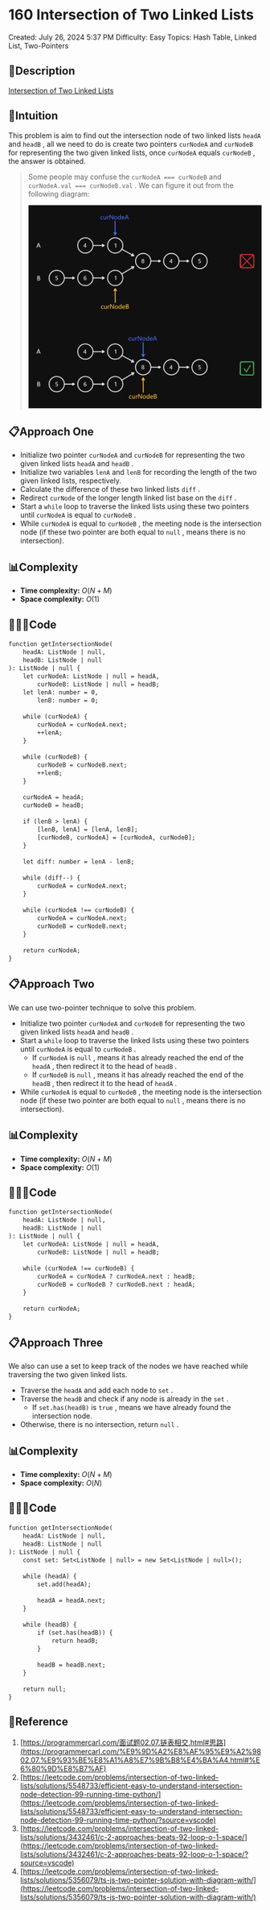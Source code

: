 # 160 Intersection of Two Linked Lists

Created: July 26, 2024 5:37 PM
Difficulty: Easy
Topics: Hash Table, Linked List, Two-Pointers

## 📖Description

[Intersection of Two Linked Lists](https://leetcode.com/problems/intersection-of-two-linked-lists/description/)

## 🤔Intuition

This problem is aim to find out the intersection node of two linked lists `headA` and `headB` , all we need to do is create two pointers `curNodeA` and `curNodeB` for representing the two given linked lists, once `curNodeA` equals `curNodeB` , the answer is obtained.

> Some people may confuse the `curNodeA === curNodeB` and `curNodeA.val === curNodeB.val` . We can figure it out from the following diagram:
> 
> 
> ![IntersectionOfTwoLinkedLists](./IntersectionOfTwoLinkedLists.png)
> 

## 📋Approach One

- Initialize two pointer `curNodeA` and `curNodeB` for representing the two given linked lists `headA` and `headB` .
- Initialize two variables `lenA` and `lenB` for recording the length of the two given linked lists, respectively.
- Calculate the difference of these two linked lists `diff` .
- Redirect `curNode` of the longer length linked list base on the `diff` .
- Start a `while` loop to traverse the linked lists using these two pointers until `curNodeA` is equal to `curNodeB` .
- While `curNodeA` is equal to `curNodeB` , the meeting node is the intersection node (if these two pointer are both equal to `null` , means there is no intersection).

## 📊Complexity

- **Time complexity:** $O(N+M)$
- **Space complexity:** $O(1)$

## 🧑🏻‍💻Code

```tsx
function getIntersectionNode(
    headA: ListNode | null,
    headB: ListNode | null
): ListNode | null {
    let curNodeA: ListNode | null = headA,
        curNodeB: ListNode | null = headB;
    let lenA: number = 0,
        lenB: number = 0;

    while (curNodeA) {
        curNodeA = curNodeA.next;
        ++lenA;
    }

    while (curNodeB) {
        curNodeB = curNodeB.next;
        ++lenB;
    }

    curNodeA = headA;
    curNodeB = headB;

    if (lenB > lenA) {
        [lenB, lenA] = [lenA, lenB];
        [curNodeB, curNodeA] = [curNodeA, curNodeB];
    }

    let diff: number = lenA - lenB;

    while (diff--) {
        curNodeA = curNodeA.next;
    }

    while (curNodeA !== curNodeB) {
        curNodeA = curNodeA.next;
        curNodeB = curNodeB.next;
    }

    return curNodeA;
}
```

## 📋Approach Two

We can use two-pointer technique to solve this problem.

- Initialize two pointer `curNodeA` and `curNodeB` for representing the two given linked lists `headA` and `headB` .
- Start a `while` loop to traverse the linked lists using these two pointers until `curNodeA` is equal to `curNodeB` .
    - If `curNodeA` is `null` , means it has already reached the end of the `headA` , then redirect it to the head of `headB` .
    - If `curNodeB` is `null` , means it has already reached the end of the `headB` , then redirect it to the head of `headA` .
- While `curNodeA` is equal to `curNodeB` , the meeting node is the intersection node (if these two pointer are both equal to `null` , means there is no intersection).

## 📊Complexity

- **Time complexity:** $O(N+M)$
- **Space complexity:** $O(1)$

## 🧑🏻‍💻Code

```tsx
function getIntersectionNode(
    headA: ListNode | null,
    headB: ListNode | null
): ListNode | null {
    let curNodeA: ListNode | null = headA,
        curNodeB: ListNode | null = headB;

    while (curNodeA !== curNodeB) {
        curNodeA = curNodeA ? curNodeA.next : headB;
        curNodeB = curNodeB ? curNodeB.next : headA;
    }

    return curNodeA;
}
```

## 📋Approach Three

We also can use a set to keep track of the nodes we have reached while traversing the two given linked lists.

- Traverse the `headA` and add each node to `set` .
- Traverse the `headB` and check if any node is already in the `set` .
    - If `set.has(headB)` is `true` , means we have already found the intersection node.
- Otherwise, there is no intersection, return `null` .

## 📊Complexity

- **Time complexity:** $O(N+M)$
- **Space complexity:** $O(N)$

## 🧑🏻‍💻Code

```tsx
function getIntersectionNode(
    headA: ListNode | null,
    headB: ListNode | null
): ListNode | null {
    const set: Set<ListNode | null> = new Set<ListNode | null>();

    while (headA) {
        set.add(headA);

        headA = headA.next;
    }

    while (headB) {
        if (set.has(headB)) {
            return headB;
        }

        headB = headB.next;
    }

    return null;
}
```

## 🔖Reference

1. [https://programmercarl.com/面试题02.07.链表相交.html#思路](https://programmercarl.com/%E9%9D%A2%E8%AF%95%E9%A2%9802.07.%E9%93%BE%E8%A1%A8%E7%9B%B8%E4%BA%A4.html#%E6%80%9D%E8%B7%AF)
2. [https://leetcode.com/problems/intersection-of-two-linked-lists/solutions/5548733/efficient-easy-to-understand-intersection-node-detection-99-running-time-python/](https://leetcode.com/problems/intersection-of-two-linked-lists/solutions/5548733/efficient-easy-to-understand-intersection-node-detection-99-running-time-python/?source=vscode)
3. [https://leetcode.com/problems/intersection-of-two-linked-lists/solutions/3432461/c-2-approaches-beats-92-loop-o-1-space/](https://leetcode.com/problems/intersection-of-two-linked-lists/solutions/3432461/c-2-approaches-beats-92-loop-o-1-space/?source=vscode)
4. [https://leetcode.com/problems/intersection-of-two-linked-lists/solutions/5356079/ts-js-two-pointer-solution-with-diagram-with/](https://leetcode.com/problems/intersection-of-two-linked-lists/solutions/5356079/ts-js-two-pointer-solution-with-diagram-with/)